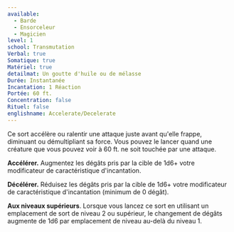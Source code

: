 ```yaml
---
available:
  - Barde
  - Ensorceleur
  - Magicien
level: 1
school: Transmutation
Verbal: true
Somatique: true
Matériel: true
detailmat: Un goutte d'huile ou de mélasse
Durée: Instantanée
Incantation: 1 Réaction
Portée: 60 ft.
Concentration: false
Rituel: false
englishname: Accelerate/Decelerate
---
```

Ce sort accélère ou ralentir une attaque juste avant qu'elle frappe, diminuant ou démultipliant sa force. Vous pouvez le lancer quand une créature que vous pouvez voir à 60 ft. ne soit touchée par une attaque.

**Accélérer.** Augmentez les dégâts pris par la cible de 1d6+ votre modificateur de caractéristique d'incantation.

**Décélérer.** Réduisez les dégâts pris par la cible de 1d6+ votre modificateur de caractéristique d'incantation (minimum de 0 dégât).

**Aux niveaux supérieurs**. Lorsque vous lancez ce sort en utilisant un emplacement de sort de niveau 2 ou supérieur, le changement de dégâts augmente de 1d6 par emplacement de niveau au-delà du niveau 1.